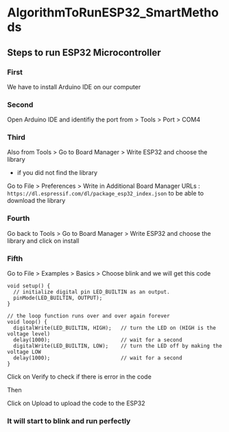 # AlgorithmToRunESP32_SmartMethods
## Steps to run ESP32 Microcontroller


### First 

We have to install Arduino IDE on our computer 

### Second 

Open Arduino IDE and identifiy the port from > Tools > Port > COM4 

### Third 

Also from Tools > Go to Board Manager > Write ESP32 and choose the library 

* if you did not find the library 

Go to File > Preferences > Write in Additional Board Manager URLs : ```https://dl.espressif.com/dl/package_esp32_index.json``` 
to be able to download the library 

### Fourth

Go back to Tools > Go to Board Manager > Write ESP32 and choose the library and click on install

### Fifth 

Go to File > Examples > Basics > Choose blink and we will get this code 

``` 
void setup() {
  // initialize digital pin LED_BUILTIN as an output.
  pinMode(LED_BUILTIN, OUTPUT);
}

// the loop function runs over and over again forever
void loop() {
  digitalWrite(LED_BUILTIN, HIGH);   // turn the LED on (HIGH is the voltage level)
  delay(1000);                       // wait for a second
  digitalWrite(LED_BUILTIN, LOW);    // turn the LED off by making the voltage LOW
  delay(1000);                       // wait for a second
} 
```

Click on Verify to check if there is error in the code 

Then 

Click on Upload to upload the code to the ESP32

### It will start to blink and run perfectly

